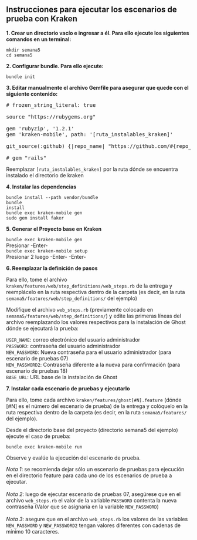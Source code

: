 ## Instrucciones para ejecutar los escenarios de prueba con Kraken

<strong>1. Crear un directorio vacío e ingresar a él. Para ello ejecute los siguientes comandos en un terminal:</strong>

<code>mkdir semana5</code><br>
<code>cd semana5</code>

<strong>2. Configurar bundle. Para ello ejecute:</strong>

<code>bundle init</code>

<strong>3. Editar manualmente el archivo Gemfile para asegurar que quede con el siguiente contenido:</strong>

<pre>
# frozen_string_literal: true

source "https://rubygems.org"

gem 'rubyzip', '1.2.1'
gem 'kraken-mobile', path: '[ruta_instalables_kraken]'

git_source(:github) {|repo_name| "https://github.com/#{repo_name}" }

# gem "rails"
</pre>

Reemplazar <code>[ruta_instalables_kraken]</code> por la ruta dónde se encuentra instalado el directorio de kraken

<strong>4. Instalar las dependencias</strong>

<code>bundle install --path vendor/bundle</code><br>
<code>bundle install</code><br>
<code>bundle exec kraken-mobile gen</code><br>
<code>sudo gem install faker</code>

<strong>5. Generar el Proyecto base en Kraken</strong>

<code>bundle exec kraken-mobile gen</code><br>
Presionar -Enter-<br>
<code>bundle exec kraken-mobile setup</code><br>
Presionar 2 luego -Enter- -Enter-

<strong>6. Reemplazar la definición de pasos</strong>

Para ello, tome el archivo <code>kraken/features/web/step_definitions/web_steps.rb</code> de la entrega y reemplácelo en la ruta respectiva dentro de la carpeta (es decir, en la ruta <code>semana5/features/web/step_definitions/</code> del ejemplo)

Modifique el archivo <code>web_steps.rb</code> (previamente colocado en <code>semana5/features/web/step_definitions/</code>) y edite las primeras líneas del archivo reemplazando los valores respectivos para la instalación de Ghost dónde se ejecutará la prueba:

<code>USER_NAME</code>: correo electrónico del usuario administrador<br>
<code>PASSWORD</code>: contraseña del usuario administrador<br>
<code>NEW_PASSWORD</code>: Nueva contraseña para el usuario administrador (para escenario de pruebas 07)<br>
<code>NEW_PASSWORD2</code>: Contraseña diferente a la nueva para confirmación (para escenario de pruebas 18)<br>
<code>BASE_URL</code>: URL base de la instalación de Ghost

<strong>7. Instalar cada escenario de pruebas y ejecutarlo</strong>

Para ello, tome cada archivo <code>kraken/features/ghost[#N].feature</code> (dónde [#N] es el número del escenario de prueba) de la entrega y colóquelo en la ruta respectiva dentro de la carpeta (es decir, en la ruta <code>semana5/features/</code> del ejemplo).

Desde el directorio base del proyecto (directorio semana5 del ejemplo) ejecute el caso de prueba:

<code>bundle exec kraken-mobile run</code><br>

Observe y evalúe la ejecución del escenario de prueba.

<i>Nota 1</i>: se recomienda dejar sólo un escenario de pruebas para ejecución en el directorio feature para cada uno de los escenarios de prueba a ejecutar.<br><br>
<i>Nota 2</i>: luego de ejecutar escenario de pruebas 07, asegúrese que en el archivo <code>web_steps.rb</code> el valor de la variable <code>PASSWORD</code> contenta la nueva contraseña (Valor que se asignaría en la variable <code>NEW_PASSWORD</code>)<br><br>
<i>Nota 3</i>: asegure que en el archivo <code>web_steps.rb</code> los valores de las variables <code>NEW_PASSWORD</code> y <code>NEW_PASSWORD2</code> tengan valores diferentes con cadenas de mínimo 10 caracteres.